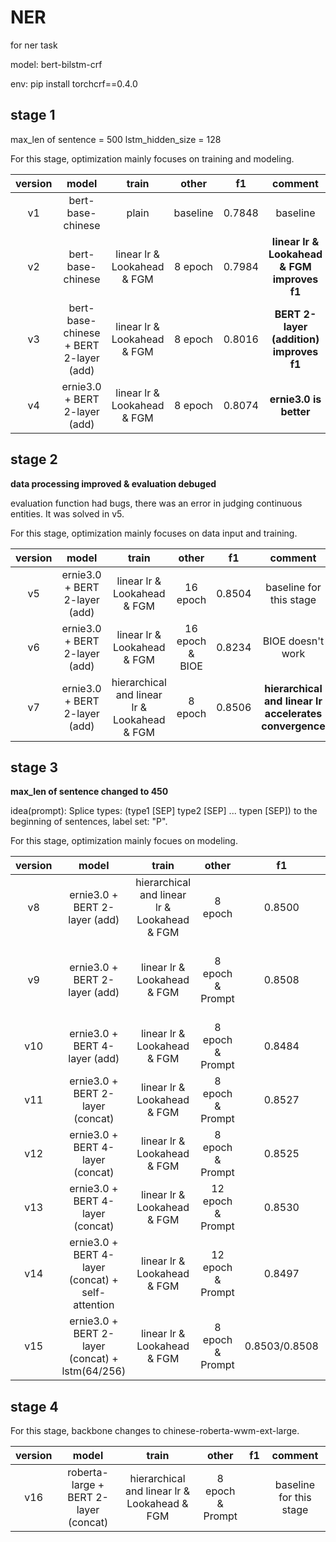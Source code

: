 # NER
for ner task

model: bert-bilstm-crf

env: pip install torchcrf==0.4.0

## stage 1

max_len of sentence = 500
lstm_hidden_size = 128

For this stage, optimization mainly focuses on training and modeling.

| version | model | train | other | f1 | comment |
|:--------:|:-----------:|:-----------:|:-----------:|:-----------:|:-------:|
| v1 | bert-base-chinese | plain | baseline | 0.7848 | baseline |
| v2 | bert-base-chinese | linear lr & Lookahead & FGM | 8 epoch | 0.7984 | **linear lr & Lookahead & FGM improves f1** |
| v3 | bert-base-chinese + BERT 2-layer (add) | linear lr & Lookahead & FGM | 8 epoch | 0.8016 | **BERT 2-layer (addition) improves f1** |
| v4 | ernie3.0 + BERT 2-layer (add) | linear lr & Lookahead & FGM | 8 epoch | 0.8074 | **ernie3.0 is better** |

## stage 2

********data processing improved & evaluation debuged********

evaluation function had bugs, there was an error in judging continuous entities. It was solved in v5.

For this stage, optimization mainly focuses on data input and training.

| version | model | train | other | f1 | comment |
|:--------:|:-----------:|:-----------:|:-----------:|:-----------:|:-------:|
| v5 | ernie3.0 + BERT 2-layer (add) | linear lr & Lookahead & FGM | 16 epoch | 0.8504 | baseline for this stage |
| v6 | ernie3.0 + BERT 2-layer (add) | linear lr & Lookahead & FGM | 16 epoch & BIOE | 0.8234 | BIOE doesn't work |
| v7 | ernie3.0 + BERT 2-layer (add) | hierarchical and linear lr & Lookahead & FGM | 8 epoch | 0.8506 | **hierarchical and linear lr accelerates convergence** |

## stage 3

********max_len of sentence changed to 450********

idea(prompt): Splice types: (type1 [SEP] type2 [SEP] ... typen [SEP]) to the beginning of sentences, label set: "P".

For this stage, optimization mainly focues on modeling.

| version | model | train | other | f1 | comment |
|:--------:|:-----------:|:-----------:|:-----------:|:-----------:|:-------:|
| v8 | ernie3.0 + BERT 2-layer (add) | hierarchical and linear lr & Lookahead & FGM | 8 epoch | 0.8500 | baseline for this stage |
| v9 | ernie3.0 + BERT 2-layer (add) | linear lr & Lookahead & FGM | 8 epoch & Prompt | 0.8508 | **prompt improves f1 slightly** (baseline for this stage) |
| v10 | ernie3.0 + BERT 4-layer (add) | linear lr & Lookahead & FGM | 8 epoch & Prompt | 0.8484 | add more layers not helps |
| v11 | ernie3.0 + BERT 2-layer (concat) | linear lr & Lookahead & FGM | 8 epoch & Prompt | 0.8527 | **concat is better than add** |
| v12 | ernie3.0 + BERT 4-layer (concat) | linear lr & Lookahead & FGM | 8 epoch & Prompt | 0.8525 | more layers need more epoch |
| v13 | ernie3.0 + BERT 4-layer (concat) | linear lr & Lookahead & FGM | 12 epoch & Prompt | 0.8530 | more layers may not help |
| v14 | ernie3.0 + BERT 4-layer (concat) + self-attention | linear lr & Lookahead & FGM | 12 epoch & Prompt | 0.8497 | additional self-attention doesn't help |
| v15 | ernie3.0 + BERT 2-layer (concat) + lstm(64/256) | linear lr & Lookahead & FGM | 8 epoch & Prompt | 0.8503/0.8508 | different lstm hidden_size doesn't help |

## stage 4

For this stage, backbone changes to chinese-roberta-wwm-ext-large.

| version | model | train | other | f1 | comment |
|:--------:|:-----------:|:-----------:|:-----------:|:-----------:|:-------:|
| v16 | roberta-large + BERT 2-layer (concat) | hierarchical and linear lr & Lookahead & FGM | 8 epoch & Prompt |  | baseline for this stage |



